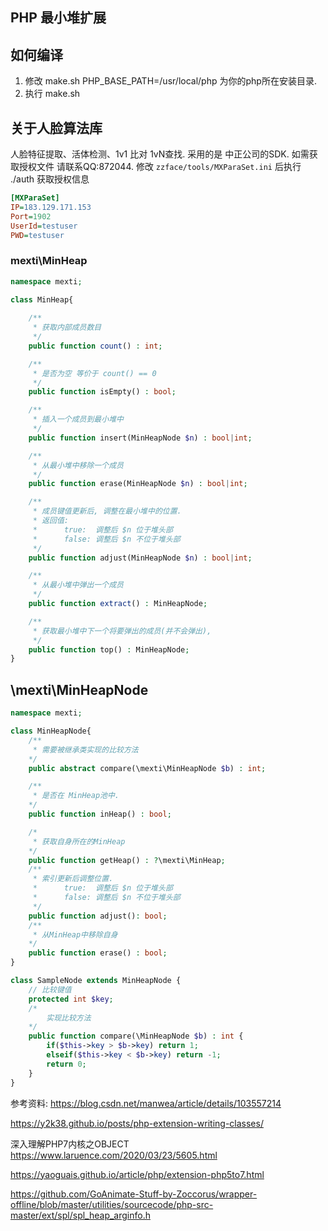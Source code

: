 ## PHP 最小堆扩展


## 如何编译

1. 修改 make.sh PHP_BASE_PATH=/usr/local/php 为你的php所在安装目录.
2. 执行 make.sh


## 关于人脸算法库

人脸特征提取、活体检测、1v1 比对 1vN查找. 采用的是 中正公司的SDK. 如需获取授权文件 请联系QQ:872044.
修改 `zzface/tools/MXParaSet.ini`  后执行 ./auth 获取授权信息
```ini
[MXParaSet]
IP=183.129.171.153
Port=1902
UserId=testuser
PWD=testuser
```

### mexti\MinHeap

```php
namespace mexti;

class MinHeap{
    
    /**
     * 获取内部成员数目
     */
    public function count() : int;

    /**
     * 是否为空 等价于 count() == 0
     */
    public function isEmpty() : bool;

    /**
     * 插入一个成员到最小堆中
     */
    public function insert(MinHeapNode $n) : bool|int;

    /**
     * 从最小堆中移除一个成员
     */
    public function erase(MinHeapNode $n) : bool|int;

    /**
     * 成员键值更新后, 调整在最小堆中的位置.
     * 返回值:
     *      true:  调整后 $n 位于堆头部
     *      false: 调整后 $n 不位于堆头部
     */
    public function adjust(MinHeapNode $n) : bool|int;

    /**
     * 从最小堆中弹出一个成员
     */
    public function extract() : MinHeapNode;

    /**
     * 获取最小堆中下一个将要弹出的成员(并不会弹出),
     */
    public function top() : MinHeapNode;
}
```
## \mexti\MinHeapNode

```php
namespace mexti;

class MinHeapNode{
    /**
     * 需要被继承类实现的比较方法
    */
    public abstract compare(\mexti\MinHeapNode $b) : int;

    /**
     * 是否在 MinHeap池中.
    */
    public function inHeap() : bool;

    /*
     * 获取自身所在的MinHeap
    */
    public function getHeap() : ?\mexti\MinHeap;
    /**
     * 索引更新后调整位置.
     *      true:  调整后 $n 位于堆头部
     *      false: 调整后 $n 不位于堆头部
     */
    public function adjust(): bool;
    /**
     * 从MinHeap中移除自身
    */
    public function erase() : bool;
}

class SampleNode extends MinHeapNode {
    // 比较键值
    protected int $key;
    /*
        实现比较方法
    */
    public function compare(\MinHeapNode $b) : int {
        if($this->key > $b->key) return 1;
        elseif($this->key < $b->key) return -1;
        return 0;
    }
} 
```

参考资料:
https://blog.csdn.net/manwea/article/details/103557214

https://y2k38.github.io/posts/php-extension-writing-classes/

深入理解PHP7内核之OBJECT
https://www.laruence.com/2020/03/23/5605.html

https://yaoguais.github.io/article/php/extension-php5to7.html

https://github.com/GoAnimate-Stuff-by-Zoccorus/wrapper-offline/blob/master/utilities/sourcecode/php-src-master/ext/spl/spl_heap_arginfo.h
